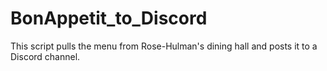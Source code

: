 # BonAppetit_to_Discord
 This script pulls the menu from Rose-Hulman's dining hall and posts it to a Discord channel.
